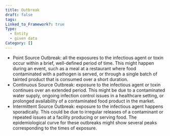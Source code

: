 ```yaml
---
title: Outbreak
draft: false
tags: 
Linked_to_Framework?: true
Type:
  - Entity
  - given data
Category: []
---
```

- Point Source Outbreak: all the exposures to the infectious agent or toxin occur within a brief, well-defined period of time. This might happen during an event, such as a meal at a restaurant where food contaminated with a pathogen is served, or through a single batch of tainted product that is consumed over a short duration.
- Continuous Source Outbreak: exposure to the infectious agent or toxin continues over an extended period. This might be due to a contaminated water supply, ongoing infection control issues in a healthcare setting, or prolonged availability of a contaminated food product in the market.
- Intermittent Source Outbreak: exposure to the infectious agent happens sporadically. This could be due to irregular releases of a contaminant or repeated issues at a facility producing or serving food. The epidemiological curve for these outbreaks might show several peaks corresponding to the times of exposure.